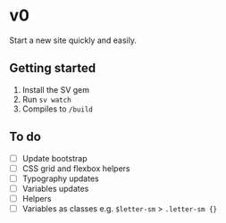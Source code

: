 # v0
Start a new site quickly and easily.

## Getting started
1. Install the SV gem
2. Run `sv watch`
3. Compiles to `/build`

## To do
+ [ ] Update bootstrap
+ [ ] CSS grid and flexbox helpers
+ [ ] Typography updates
+ [ ] Variables updates
+ [ ] Helpers
+ [ ] Variables as classes e.g. `$letter-sm` > `.letter-sm {}`
